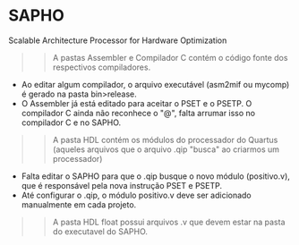 # SAPHO
Scalable Architecture Processor for Hardware Optimization

>> A pastas Assembler e Compilador C contém o código fonte dos respectivos compiladores.
- Ao editar algum compilador, o arquivo executável (asm2mif ou mycomp) é gerado na pasta bin>release.
- O Assembler já está editado para aceitar o PSET e o PSETP. O compilador C ainda não reconhece o "@", falta arrumar isso no compilador C e no SAPHO.

>> A pasta HDL contém os módulos do processador do Quartus (aqueles arquivos que o arquivo .qip "busca" ao criarmos um processador)
- Falta editar o SAPHO para que o .qip busque o novo módulo (positivo.v), que é responsável pela nova instrução PSET e PSETP.
- Até configurar o .qip, o módulo positivo.v deve ser adicionado manualmente em cada projeto.

>> A pasta HDL float possui arquivos .v que devem estar na pasta do executavel do SAPHO.
